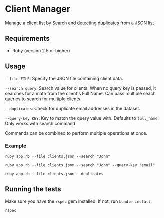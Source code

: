 # Client Manager

Manage a client list by Search and detecting duplicates from a JSON list

## Requirements
- Ruby (version 2.5 or higher)

## Usage

`--file FILE`: Specify the JSON file containing client data.

`--search query`: Search value for clients. When no query key is passed, it searches for a math from the client's Full Name. Can pass multiple seach queries to search for multiple clients.

`--duplicates`: Check for duplicate email addresses in the dataset.

`--query-key KEY`: Key to match the query value with. Defaults to `full_name`. Only works with search command

Commands can be combined to perform multiple operations at once.

### Example
```shell
ruby app.rb --file clients.json --search "John"

ruby app.rb --file clients.json --search "John" --query-key "email"

ruby app.rb --file clients.json --duplicates
```

## Running the tests
Make sure you have the `rspec` gem installed. If not, run `bundle install`.

```shell
rspec
```
